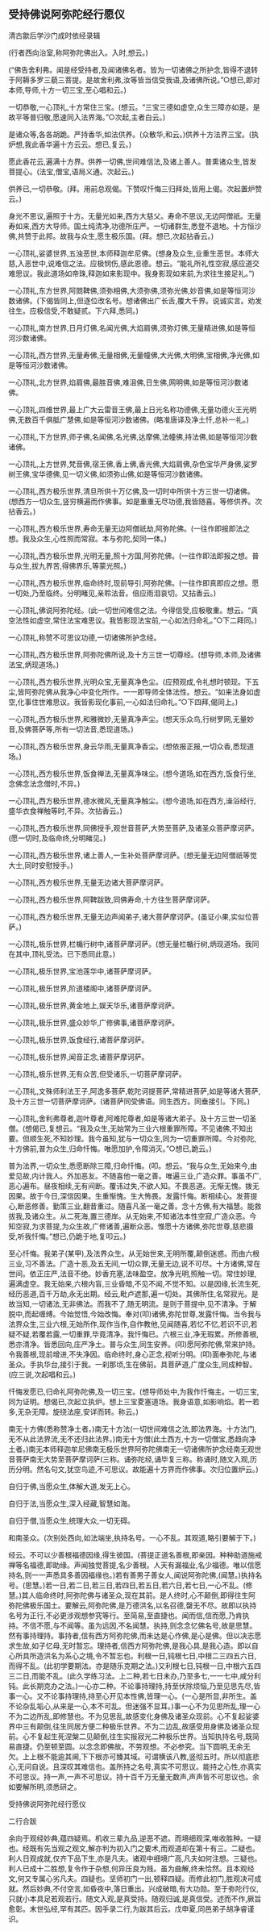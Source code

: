 ## 受持佛说阿弥陀经行愿仪

清古歙后学沙门成时依经录辑

(行者西向治室,称阿弥陀佛出入。入时,想云。)

(“佛告舍利弗。闻是经受持者,及闻诸佛名者。皆为一切诸佛之所护念,皆得不退转于阿耨多罗三藐三菩提。是故舍利弗,汝等皆当信受我语,及诸佛所说。”○想已,即对本师,导师,十方一切三宝,至心唱和云。)

一切恭敬,一心顶礼,十方常住三宝。(想云。“三宝三德如虚空,众生三障亦如是。是故平等普归敬,愿速同入法界海。”○次起,主者白云。)

是诸众等,各各胡跪。严持香华,如法供养。(众散华,和云。)供养十方法界三宝。(执炉想,我此香华遍十方云云。想已,复云。)

愿此香花云,遍满十方界。供养一切佛,世间难信法,及诸上善人。普熏诸众生,皆发菩提心。(法宝,僧宝,语局义通。次起云。)

供养已,一切恭敬。(拜。用前总观偈。下赞叹忏悔三归拜处,皆用上偈。次起置炉赞云。)

身光不思议,遍照于十方。无量光如来,西方大慈父。寿命不思议,无边阿僧祇。无量寿如来,西方大导师。国土纯清净,功德所庄严。一切诸群生,悉登不退地。十方恒沙佛,共赞于此邦。故我与众生,愿生极乐国。(拜。想已,次起拈香云。)

一心顶礼,娑婆世界,五浊恶世,本师释迦牟尼佛。(想身及众生,业重生恶世。本师大慈,入恶世中,说难信之法。应极悯伤,感此恩德。想云。“能礼所礼性空寂,感应道交难思议。我此道场如帝珠,释迦如来影现中。我身影现如来前,为求往生接足礼。”)

一心顶礼,东方世界,阿閦鞞佛,须弥相佛,大须弥佛,须弥光佛,妙音佛,如是等恒河沙数诸佛。(下偈皆同上,但逐位改名号。想诸佛出广长舌,覆大千界。说诚实言。劝发往生。应极信受,不敢疑贰。下六拜,悉同。)

一心顶礼,南方世界,日月灯佛,名闻光佛,大焰肩佛,须弥灯佛,无量精进佛,如是等恒河沙数诸佛。

一心顶礼,西方世界,无量寿佛,无量相佛,无量幢佛,大光佛,大明佛,宝相佛,净光佛,如是等恒河沙数诸佛。

一心顶礼,北方世界,焰肩佛,最胜音佛,难沮佛,日生佛,网明佛,如是等恒河沙数诸佛。

一心顶礼,四维世界,最上广大云雷音王佛,最上日光名称功德佛,无量功德火王光明佛,无数百千俱胝广慧佛,如是等恒河沙数诸佛。(略准唐译及净土忏,总补一礼。)

一心顶礼,下方世界,师子佛,名闻佛,名光佛,达摩佛,法幢佛,持法佛,如是等恒河沙数诸佛。

一心顶礼,上方世界,梵音佛,宿王佛,香上佛,香光佛,大焰肩佛,杂色宝华严身佛,娑罗树王佛,宝华德佛,见一切义佛,如须弥山佛,如是等恒河沙数诸佛。

一心顶礼,西方极乐世界,清旦所供十万亿佛,及一切时中所供十方三世一切诸佛。(想西方一切众生,竖穷横遍而作佛事。如是重重无尽功德,我皆随喜。等修供养。次拈香云。)

一心顶礼,西方极乐世界,寿命无量无边阿僧祇劫,阿弥陀佛。(一往作即报即法之想。我及众生,心性照而常寂。本与弥陀,契同一体。)

一心顶礼,西方极乐世界,光明无量,照十方国,阿弥陀佛。(一往作即法即报之想。普与众生,拔九界苦,得佛界乐,等蒙光照。)

一心顶礼,西方极乐世界,临命终时,现前导引,阿弥陀佛。(一往作即真即应之想。愿一切处,乃至临终。分明睹见,亲聆法音。倍应雨泪哀切。又拈香云。)

一心顶礼,佛说阿弥陀经。(此一切世间难信之法。今得信受,应极敬重。想云。“真空法性如虚空,常住法宝难思议。我皆影现法宝前,一心如法归命礼。”○下二拜同。)

一心顶礼,称赞不可思议功德,一切诸佛所护念经。

一心顶礼,西方极乐世界,阿弥陀佛所说,及十方三世一切尊经。(想导师,本师,及诸佛法宝,炳现道场。)

一心顶礼,西方极乐世界,光明众宝,无量真净色尘。(应预观成,令礼想时顿现。下五尘,皆阿弥陀佛从我净心中变化所作。一一即导师全体法性。想云。“如来法身如虚空,化事住世难思议。我皆影现化事前,一心如法归命礼。”○下四拜,偈同上。)

一心顶礼,西方极乐世界,和雅微妙,无量真净声尘。(想天乐众鸟,行树罗网,无量妙音,及佛菩萨等,所有一切法音,悉现道场。)

一心顶礼,西方极乐世界,身云华雨,无量真净香尘。(想依报正报,一切众香,悉现道场。)

一心顶礼,西方极乐世界,饭食禅法,无量真净味尘。(想今道场,如在西方,饭食行坐,念佛念法念僧时,不异。)

一心顶礼,西方极乐世界,德水微风,无量真净触尘。(想今道场,如在西方,澡浴经行,盛华衣食禅触等时,不异。次拈香云。)

一心顶礼,西方极乐世界,同佛授手,观世音菩萨,大势至菩萨,及诸圣众菩萨摩诃萨。(愿一切时,及临命终,分明睹见。)

一心顶礼,西方极乐世界,诸上善人,一生补处菩萨摩诃萨。(想无量无边阿僧祇等觉大士,同时安慰授手。)

一心顶礼,西方极乐世界,无量无边诸大菩萨摩诃萨。

一心顶礼,西方极乐世界,阿鞞跋致,同佛寿命,十方往生菩萨摩诃萨。

一心顶礼,西方极乐世界,无量无边声闻弟子,诸大菩萨摩诃萨。(虽证小果,实似位菩萨。)

一心顶礼,极乐世界,栏楯行树中,诸菩萨摩诃萨。(想无量栏楯行树,炳现道场。我同在其中,顶礼受法。已下悉同此意。)

一心顶礼,极乐世界,宝池莲华中,诸菩萨摩诃萨。

一心顶礼,极乐世界,阶道楼阁中,诸菩萨摩诃萨。

一心顶礼,极乐世界,黄金地上,娱天华乐,诸菩萨摩诃萨。

一心顶礼,极乐世界,盛众妙华,广修佛事,诸菩萨摩诃萨。

一心顶礼,极乐世界,饭食经行,诸菩萨摩诃萨。

一心顶礼,极乐世界,闻音正念,诸菩萨摩诃萨。

一心顶礼,极乐世界,无有众苦,但受诸乐,一切菩萨摩诃萨。

一心顶礼,文殊师利法王子,阿逸多菩萨,乾陀诃提菩萨,常精进菩萨,如是等诸大菩萨,及十方三世一切菩萨摩诃萨。(诸菩萨同受佛语。同生西方。同垂接引。下同。)

一心顶礼,舍利弗尊者,迦叶尊者,阿难陀尊者,如是等诸大弟子。及十方三世一切圣僧。(想偈已,复想云。“我及众生,无始常为三业六根重罪所障。不见诸佛,不知出要。但顺生死,不知妙理。我今虽知,犹与一切众生,同为一切重罪所障。今对弥陀,十方佛前,普为众生,归命忏悔。唯愿加护,令障消灭。”○想已,跪云。)

普为法界,一切众生,悉愿断除三障,归命忏悔。(叩。想云。“我与众生,无始来今,由爱见故,内计我人。外加恶友。不随喜他一毫之善。唯遍三业,广造众罪。事虽不广,恶心遍布。昼夜相续,无有间断。覆讳过失,不欲人知。不畏恶道。无惭无愧。拨无因果。故于今日,深信因果。生重惭愧。生大怖畏。发露忏悔。断相续心。发菩提心,断恶修善。勤策三业,翻昔重过。随喜凡圣一毫之善。念十方佛,有大福慧。能救拔我,及诸众生。从二死海,置三德岸。从无始来,不知诸法本性空寂,广造众恶。今知空寂,为求菩提,为众生故,广修诸善,遍断众恶。惟愿十方诸佛,弥陀世尊,慈悲摄受,听我忏悔。”想已,仍跪于地,复叩云。)

至心忏悔。我弟子(某甲),及法界众生。从无始世来,无明所覆,颠倒迷惑。而由六根三业,习不善法。广造十恶,及五无间,一切众罪,无量无边,说不可尽。十方诸佛,常在世间。依正庄严,法音不绝。妙香充塞,法味盈空。放净光明,照触一切。常住妙理,遍满虚空。我无始来,六根内盲,三业昏暗,不见不闻,不觉不知。以是因缘,长流生死,经历恶道,百千万劫,永无出期。经云,毗卢遮那,遍一切处。其佛所住,名常寂光。是故当知,一切诸法,无非佛法。而我不了,随无明流。是则于菩提中,见不清净。于解脱中,而起缠缚。今始觉悟,今始改悔。奉对(叩)诸佛,弥陀世尊,发露忏悔。当令我与法界众生,三业六根,无始所作,现作当作,自作教他,见闻随喜,若忆不忆,若识不识,若疑不疑,若覆若露,一切重罪,毕竟清净。我忏悔已。六根三业,净无瑕累。所修善根,悉亦清净。皆悉回向,庄严净土。普与众生,同生安养。(叩)愿阿弥陀佛,常来护持。令我善根,现前增进,不失净因。临命终时,身心正念,视听分明。(叩)面奉弥陀,与诸圣众。手执华台,接引于我。一刹那顷,生在佛前。具菩萨道,广度众生,同成种智。(应三说,次起唱和云。)

忏悔发愿已,归命礼阿弥陀佛,及一切三宝。(想导师处中,为我作忏悔主。一切三宝,同为证明。想偈已,次起立执炉。想上三宝畟塞道场。我身语意,如影响焰。若一若多,无杂无障。旋绕法座,安详而转。称云。)

南无十方佛(悉称赞净土者。)南无十方法(一切世间难信之法,即法界海。十方法门,无不从此法界流,无不还归此法界。)南无十方僧(此土西方,十方一切僧宝,悉趋向净土者。)南无本师释迦牟尼佛南无极乐世界阿弥陀佛南无一切诸佛所护念经南无观世音菩萨南无大势至菩萨摩诃萨(三称。诵弥陀经,诵毕复三称。称诵时,随文入观,历历分明。然名句文,犹空鸟迹,不可思议。故能遍十方界而作佛事。次归位置炉云。)

自归于佛,当愿众生,体解大道,发无上心。

自归于法,当愿众生,深入经藏,智慧如海。

自归于僧,当愿众生,统理大众,一切无碍。

和南圣众。(次别处西向,如法端坐,执持名号。一心不乱。其观道,略引要解于下。)

经云。不可以少善根福德因缘,得生彼国。(菩提正道名善根,即亲因。种种助道施戒禅等名福德,即助缘。声闻独觉菩提,名少善根。人天有漏福业,名少福德。唯以信愿持名,则一一声悉具多善因福缘也。)若有善男子善女人,闻说阿弥陀佛,(闻慧。)执持名号。(思慧。)若一日,若二日,若三日,若四日,若五日,若六日,若七日,一心不乱。(修慧。)其人临命终时,阿弥陀佛与诸圣众,现在其前。是人终时,心不颠倒,即得往生阿弥陀佛极乐国土。要解云,阿弥陀佛,是万德洪名,以名召德,罄无不尽。故即以执持名号为正行,不必更涉观想参究等行。至简易,至直捷也。闻而信,信而愿,乃肯执持。不信不愿,与不闻等。虽为远因,不名闻慧。执持,则念念忆佛名号,故是思慧。然有事持理持。事持者,信有西方阿弥陀佛,而未达是心作佛,是心是佛。但以决志愿求生故,如子忆母,无时暂忘。理持者,信西方阿弥陀佛,是我心具,是我心造。即以自心所具所造洪名为系心之境,令不暂忘也。利根一日,钝根七日,中根二三四五六日,而得不乱。(此初学要期法。亦是随乐克期之法。)又利根七日,钝根一日,中根六五四三二日,而能不乱。(此久学练习法。上二种,若七日未办,乃至多七,一一七中,咸分利钝。此长期克办之法。)一心亦二种。不论事持理持,持至伏除烦恼,乃至见思先尽,皆事一心。又不论事持理持,持至心开见本性佛,皆理一心。(一心是所显,非所生。盖不论杂乱垢心,从来是一心,本不可乱。但迷强不显耳。)事一心不为见思所乱,理一心不为二边所乱,即修慧也。不为见思乱,故感变化身佛及诸圣众现前。心不复起娑婆界中三有颠倒,往生同居方便二种极乐世界。不为二边乱,故感受用身佛及诸圣众现前。心不复起生死涅槃二见颠倒,往生实报寂光二种极乐世界。当知执持名号,既简易直捷。仍至顿至圆。以念念即佛故。不劳观想。不必参究。当下圆明,无余无欠。上上根不能逾其阃,下下根亦可臻其域。可谓横该八教,竖彻五时。所以彻底悲心,无问自说。且深叹其难信也。盖所持之名号,真实不可思议。能持之心性,亦真实不可思议。持一声,一声不可思议。持十百千万无量无数声,声声皆不可思议也。余如要解所明,须悉研之。

受持佛说阿弥陀经行愿仪

二行合跋

余向于观经妙典,蕴四疑焉。机收三辈九品,逆恶不遮。而境细观深,唯收胜种。一疑也。经既有先当观之观文,解亦判为初入门之要术,而观道却在第十有三。二疑也。利人日观成就,仅齐下品下生,亦是凡夫。诸观中细境广高,凡夫如何注想。三疑也。利人已成十二胜想,复令作于杂想,何异压良为贱。虽为曲解,终未恰然。且本观经文,何又专属心劣凡夫。四疑也。坚师初门一出,顿释四疑。而修此初门,胜观决可成就。然后妙典,不付空言,如昏夜中,落日重出。兴成破暗,有大功勋。至于弥陀行仪,只就小本具足若观若行。随文入观,是真受持。随观归诚,是真信受。述而不作,厥旨愈彰。末世弘经,罕有其匹。因手录二行,为跋其后云。戊申夏,同邑弟子胡净睿谨识。